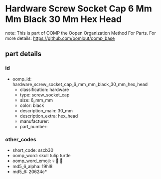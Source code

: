 # Hardware Screw Socket Cap 6 Mm Mm Black 30 Mm Hex Head  

note: This is part of OOMP the Oopen Organization Method For Parts. For more details: https://github.com/oomlout/oomp_base

##  part details





### id
* oomp_id: hardware_screw_socket_cap_6_mm_mm_black_30_mm_hex_head
  * classification: hardware
  * type: screw_socket_cap
  * size: 6_mm_mm
  * color: black
  * description_main: 30_mm
  * description_extra: hex_head
  * manufacturer: 
  * part_number: 

### other_codes
* short_code: sscb30
* oomp_word: skull tulip turtle
* oomp_word_emoji: :skull: :tulip: :turtle:
* md5_6_alpha: 19hl8
* md5_6: 20624c* 